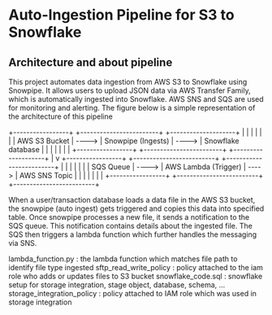 # Auto-Ingestion Pipeline for S3 to Snowflake

## Architecture and about pipeline
This project automates data ingestion from AWS S3 to Snowflake using Snowpipe. It allows users to upload JSON data via AWS Transfer Family, which is automatically ingested into Snowflake. AWS SNS and SQS are used for monitoring and alerting. The figure below is a simple representation of the architecture of this pipeline

+-----------------+       +------------------------+       +--------------------+
|                 |       |                        |       |                    |
|  AWS S3 Bucket  | ----> |   Snowpipe (Ingests)   | ----> | Snowflake database |
|                 |       |                        |       |                    |
+-----------------+       +------------------------+       +--------------------+
                                      | 
                                      v
                             +-----------------+       +-------------------------+       +-------------------------+
                             |                 |       |                         |       |                         |
                             |    SQS Queue    | ----> |   AWS Lambda (Trigger)  | ----> |     AWS SNS Topic       |
                             |                 |       |                         |       |                         |
                             +-----------------+       +-------------------------+       +-------------------------+

When a user/transaction database loads a data file in the AWS S3 bucket, the snowpipe (auto ingest) gets triggered and copies this data into specified table. Once snowpipe processes a new file, it sends a notification to the SQS queue. This notification contains details about the ingested file. The SQS then triggers a lambda function which further handles the messaging via SNS.

lambda_function.py : the lambda function which matches file path to identify file type ingested
sftp_read_write_policy : policy attached to the iam role who adds or updates files to S3 bucket
snowflake_code.sql : snowflake setup for storage integration, stage object, database, schema, ...
storage_integration_policy : policy attached to IAM role which was used in storage integration